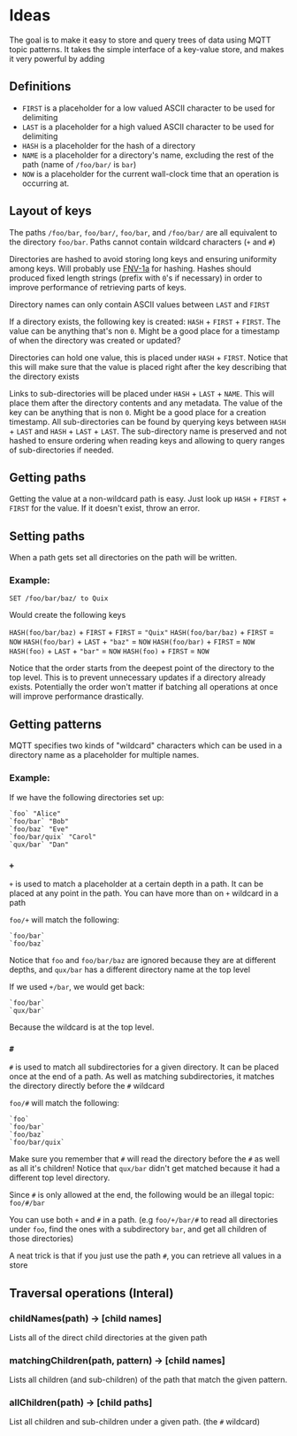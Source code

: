 # Ideas

The goal is to make it easy to store and query trees of data using MQTT topic patterns. It takes the simple interface of a key-value store, and makes it very powerful by adding

## Definitions

* `FIRST` is a placeholder for a low valued ASCII character to be used for delimiting
* `LAST` is a placeholder for a high valued ASCII character to be used for delimiting
* `HASH` is a placeholder for the hash of a directory
* `NAME` is a placeholder for a directory's name, excluding the rest of the path (name of `/foo/bar/` is `bar`)
* `NOW` is a placeholder for the current wall-clock time that an operation is occurring at.

## Layout of keys
The paths `/foo/bar`, `foo/bar/`, `foo/bar`, and `/foo/bar/` are all equivalent to the directory `foo/bar`. Paths cannot contain wildcard characters (`+` and `#`)

Directories are hashed to avoid storing long keys and ensuring uniformity among keys. Will probably use [FNV-1a](https://github.com/casetext/fnv-lite) for hashing. Hashes should produced fixed length strings (prefix with `0`'s if necessary) in order to improve performance of retrieving parts of keys.

Directory names can only contain ASCII values between `LAST` and `FIRST`

If a directory exists, the following key is created: `HASH` + `FIRST` + `FIRST`. The value can be anything that's non `0`. Might be a good place for a timestamp of when the directory was created or updated?

Directories can hold one value, this is placed under `HASH` + `FIRST`. Notice that this will make sure that the value is placed right after the key describing that the directory exists

Links to sub-directories will be placed under `HASH` + `LAST` + `NAME`. This will place them after the directory contents and any metadata. The value of the key can be anything that is non `0`. Might be a good place for a creation timestamp. All sub-directories can be found by querying keys between `HASH` + `LAST` and `HASH` + `LAST` + `LAST`. The sub-directory name is preserved and not hashed to ensure ordering when reading keys and allowing to query ranges of sub-directories if needed.

## Getting paths
Getting the value at a non-wildcard path is easy. Just look up `HASH` + `FIRST` + `FIRST` for the value. If it doesn't exist, throw an error.

## Setting paths
When a path gets set all directories on the path will be written.

### Example:

`SET /foo/bar/baz/ to Quix`

Would create the following keys

`HASH(foo/bar/baz)` + `FIRST` + `FIRST` = `"Quix"`
`HASH(foo/bar/baz)` + `FIRST` = `NOW`
`HASH(foo/bar)` + `LAST` + `"baz"` = `NOW`
`HASH(foo/bar)` + `FIRST` = `NOW`
`HASH(foo)` + `LAST` + `"bar"` = `NOW`
`HASH(foo)` + `FIRST` = `NOW`

Notice that the order starts from the deepest point of the directory to the top level. This is to prevent unnecessary updates if a directory already exists.
Potentially the order won't matter if batching all operations at once will improve performance drastically.

## Getting patterns
MQTT specifies two kinds of "wildcard" characters which can be used in a directory name as a placeholder for multiple names.

### Example:

If we have the following directories set up:

	`foo` "Alice"
	`foo/bar` "Bob"
	`foo/baz` "Eve"
	`foo/bar/quix` "Carol"
	`qux/bar` "Dan"

### `+`

`+` is used to match a placeholder at a certain depth in a path. It can be placed at any point in the path. You can have more than on `+` wildcard in a path

`foo/+` will match the following:

	`foo/bar`
	`foo/baz`

Notice that `foo` and `foo/bar/baz` are ignored because they are at different depths, and `qux/bar` has a different directory name at the top level

If we used `+/bar`, we would get back:

	`foo/bar`
	`qux/bar`

Because the wildcard is at the top level.


### `#`

`#` is used to match all subdirectories for a given directory. It can be placed once at the end of a path. As well as matching subdirectories, it matches the directory directly before the `#` wildcard

`foo/#` will match the following:

	`foo`
	`foo/bar`
	`foo/baz`
	`foo/bar/quix`

Make sure you remember that `#` will read the directory before the `#` as well as all it's children!
Notice that `qux/bar` didn't get matched because it had a different top level directory.

Since `#` is only allowed at the end, the following would be an illegal topic: `foo/#/bar`

You can use both `+` and `#` in a path. (e.g `foo/+/bar/#` to read all directories under `foo`, find the ones with a subdirectory `bar`, and get all children of those directories)

A neat trick is that if you just use the path `#`, you can retrieve all values in a store

## Traversal operations (Interal)

### childNames(path) -> [child names]
Lists all of the direct child directories at the given path

### matchingChildren(path, pattern) -> [child names]
Lists all children (and sub-children) of the path that match the given pattern.

### allChildren(path) -> [child paths]
List all children and sub-children under a given path. (the `#` wildcard)
